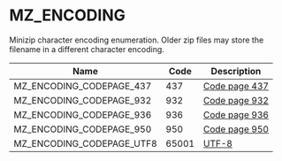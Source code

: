 # MZ_ENCODING

Minizip character encoding enumeration. Older zip files may store the filename in a different character encoding.

|Name|Code|Description|
|-|-|-|
|MZ_ENCODING_CODEPAGE_437|437|[Code page 437](https://en.wikipedia.org/wiki/Code_page_437)|
|MZ_ENCODING_CODEPAGE_932|932|[Code page 932](https://en.wikipedia.org/wiki/Code_page_932)|
|MZ_ENCODING_CODEPAGE_936|936|[Code page 936](https://en.wikipedia.org/wiki/Code_page_936)|
|MZ_ENCODING_CODEPAGE_950|950|[Code page 950](https://en.wikipedia.org/wiki/Code_page_950)|
|MZ_ENCODING_CODEPAGE_UTF8|65001|[UTF-8](https://en.wikipedia.org/wiki/UTF-8)|

